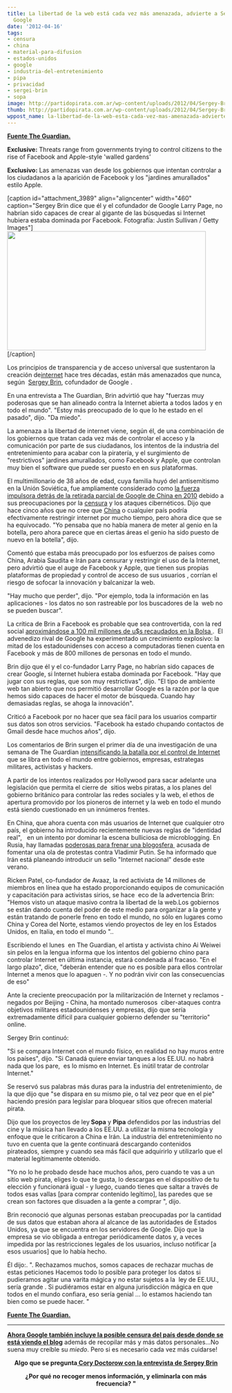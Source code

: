 ```yaml
---
title: La libertad de la web está cada vez más amenazada, advierte a Sergey Brin de
  Google
date: '2012-04-16'
tags:
- censura
- china
- material-para-difusion
- estados-unidos
- google
- industria-del-entretenimiento
- pipa
- privacidad
- sergei-brin
- sopa
image: http://partidopirata.com.ar/wp-content/uploads/2012/04/Sergey-Brin-008.jpg
thumb: http://partidopirata.com.ar/wp-content/uploads/2012/04/Sergey-Brin-008-150x150.jpg
wppost_name: la-libertad-de-la-web-esta-cada-vez-mas-amenazada-advierte-a-sergey-brin-de-google
---
```


<strong><a href="http://www.guardian.co.uk/technology/2012/apr/15/web-freedom-threat-google-brin" target="_blank">Fuente The Guardian.</a></strong>

<strong>Exclusive:</strong> Threats range from governments trying to control citizens to the rise of Facebook and Apple-style 'walled gardens'

<strong>Exclusivo:</strong> Las amenazas van desde los gobiernos que intentan controlar a los ciudadanos a la aparición de Facebook y los "jardines amurallados" estilo Apple.

[caption id="attachment_3989" align="aligncenter" width="460" caption="Sergey Brin dice que él y el cofundador de Google Larry Page, no habrían sido capaces de crear al gigante de las búsquedas si Internet hubiera estaba dominada por Facebook. Fotografía: Justin Sullivan / Getty Images"]<a href="http://partidopirata.com.ar/wp-content/uploads/2012/04/Sergey-Brin-008.jpg"><img class="size-full wp-image-3989" title="Sergey Brin" src="http://partidopirata.com.ar/wp-content/uploads/2012/04/Sergey-Brin-008.jpg" alt="" width="460" height="276" /></a>[/caption]

Los principios de transparencia y de acceso universal que sustentaron la creación de<a title="More from guardian.co.uk on Internet" href="http://www.guardian.co.uk/technology/internet">internet</a> hace tres décadas, están más amenazados que nunca, según  <a title="More from guardian.co.uk on Sergey Brin" href="http://www.guardian.co.uk/media/sergeybrin">Sergey Brin</a>, cofundador de Google .

En una entrevista a The Guardian, Brin advirtió que hay "fuerzas muy poderosas que se han alineado contra la Internet abierta a todos lados y en todo el mundo". "Estoy más preocupado de lo que lo he estado en el pasado", dijo. "Da miedo".

La amenaza a la libertad de internet viene, según él, de una combinación de los gobiernos que tratan cada vez más de controlar el acceso y la comunicación por parte de sus ciudadanos, los intentos de la industria del entretenimiento para acabar con la piratería, y el surgimiento de "restrictivos" jardines amurallados, como Facebook y Apple, que controlan muy bien el software que puede ser puesto en en sus plataformas.

El multimillonario de 38 años de edad, cuya familia huyó del antisemitismo en la Unión Soviética, fue ampliamente considerado como <a title="" href="http://www.guardian.co.uk/technology/2010/mar/23/google-china-censorship-hong-kong">la fuerza impulsora detrás de la retirada parcial de Google de China en 2010</a> debido a sus preocupaciones por la <a title="More from guardian.co.uk on Censorship" href="http://www.guardian.co.uk/world/censorship">censura</a> y los ataques cibernéticos. Dijo que hace cinco años que no cree que <a title="More from guardian.co.uk on China" href="http://www.guardian.co.uk/world/china">China</a> o cualquier país podría efectivamente restringir internet por mucho tiempo, pero ahora dice que se ha equivocado. "Yo pensaba que no había manera de meter al genio en la botella, pero ahora parece que en ciertas áreas el genio ha sido puesto de nuevo en la botella", dijo.

Comentó que estaba más preocupado por los esfuerzos de países como China, Arabia Saudita e Irán para censurar y restringir el uso de la Internet, pero advirtió que el auge de Facebook y Apple, que tienen sus propias plataformas de propiedad y control de acceso de sus usuarios , corrían el riesgo de sofocar la innovación y balcanizar la web.

"Hay mucho que perder", dijo. "Por ejemplo, toda la información en las aplicaciones - los datos no son rastreable por los buscadores de la  web no se pueden buscar".

La crítica de Brin a Facebook es probable que sea controvertida, con la red social <a title="" href="http://www.guardian.co.uk/technology/2012/feb/02/facebook-100bn-stock-market-flotation">aproximándose a 100 mil millones de u$s recaudados en la Bolsa </a>.  El advenedizo rival de Google ha experimentado un crecimiento explosivo: la mitad de los estadounidenses con acceso a computadoras tienen cuenta en Facebook y más de 800 millones de personas en todo el mundo.

Brin dijo que él y el co-fundador Larry Page, no habrían sido capaces de crear Google, si Internet hubiera estaba dominada por Facebook. "Hay que jugar con sus reglas, que son muy restrictivas", dijo. "El tipo de ambiente web tan abierto que nos permitió desarrollar Google es la razón por la que hemos sido capaces de hacer el motor de búsqueda. Cuando hay demasiadas reglas, se ahoga la innovación".

Criticó a Facebook por no hacer que sea fácil para los usuarios compartir sus datos son otros servicios. "Facebook ha estado chupando contactos de Gmail desde hace muchos años", dijo.

Los comentarios de Brin surgen el primer día de una investigación de una semana de The Guardian <a title="" href="http://gu.com/p/36pma">intensificando la batalla por el control de Internet</a> que se libra en todo el mundo entre gobiernos, empresas, estrategas militares, activistas y hackers.

A partir de los intentos realizados por Hollywood para sacar adelante una legislación que permita el cierre de  sitios webs piratas, a los planes del gobierno británico para controlar las redes sociales y la web, el ethos de apertura promovido por los pioneros de internet y la web en todo el mundo está siendo cuestionado en un innúmeros frentes.

En China, que ahora cuenta con más usuarios de Internet que cualquier otro país, el gobierno ha introducido recientemente nuevas reglas de "identidad real",   en un intento por dominar la escena bulliciosa de microblogging. En Rusia, hay llamadas <a title="" href="http://www.guardian.co.uk/technology/2012/apr/15/kremlin-purge-russia-internet-western-influences">poderosas para frenar una blogosfera </a> acusada de fomentar una ola de protestas contra Vladimir Putin. Se ha informado que Irán está planeando introducir un sello "Internet nacional" desde este verano.

Ricken Patel, co-fundador de Avaaz, la red activista de 14 millones de miembros en línea que ha estado proporcionando equipos de comunicación y capacitación para activistas sirios, se hace  eco de la advertencia Brin: "Hemos visto un ataque masivo contra la libertad de la web.Los gobiernos se están dando cuenta del poder de este medio para organizar a la gente y están tratando de ponerle freno en todo el mundo, no sólo en lugares como China y Corea del Norte, estamos viendo proyectos de ley en los Estados Unidos, en Italia, en todo el mundo "..

Escribiendo el lunes  en The Guardian, el artista y activista chino Ai Weiwei sin pelos en la lengua informa que los intentos del gobierno chino para controlar Internet en última instancia, estará condenada al fracaso. "En el largo plazo", dice, "deberán entender que no es posible para ellos controlar Internet a menos que lo apaguen -. Y no podrán vivir con las consecuencias de eso"

Ante la creciente preocupación por la militarización de Internet y reclamos - negados por Beijing - China, ha montado numerosos  ciber-ataques contra objetivos militares estadounidenses y empresas, dijo que sería extremadamente difícil para cualquier gobierno defender su "territorio" online.

Sergey Brin continuó:

"Si se compara Internet con el mundo físico, en realidad no hay muros entre los países", dijo. "Si Canadá quiere enviar tanques a los EE.UU. no habrá nada que los pare,  es lo mismo en Internet. Es inútil tratar de controlar Internet."

Se reservó sus palabras más duras para la industria del entretenimiento, de la que dijo que "se dispara en su mismo pie, o tal vez peor que en el pie" haciendo presión para legislar para bloquear sitios que ofrecen material pirata.

Dijo que los proyectos de ley<strong> Sopa</strong> y <strong>Pipa</strong> defendidos por las industrias del cine y la música han llevado a los EE.UU. a utilizar la misma tecnología y enfoque que le criticaron a China e Irán. La industria del entretenimiento no tuvo en cuenta que la gente continuará descargando contenidos pirateados, siempre y cuando sea más fácil que adquirirlo y utilizarlo que el material legítimamente obtenido.

"Yo no lo he probado desde hace muchos años, pero cuando te vas a un sitio web pirata, eliges lo que te gusta, lo descargas en el dispositivo de tu elección y funcionará igual - y luego, cuando tienes que saltar a través de todos esas vallas [para comprar contenido legítimo], las paredes que se crean son factores que disuaden a la gente a comprar ", dijo.

Brin reconoció que algunas personas estaban preocupadas por la cantidad de sus datos que estaban ahora al alcance de las autoridades de Estados Unidos, ya que se encuentra en los servidores de Google. Dijo que la empresa se vio obligada a entregar periódicamente datos y, a veces impedida por las restricciones legales de los usuarios, incluso notificar [a esos usuarios] que lo había hecho.

Él dijo:. ". Rechazamos muchos, somos capaces de rechazar muchas de estas peticiones Hacemos todo lo posible para proteger los datos si pudieramos agitar una varita mágica y no estar sujetos a la  ley de EE.UU.,  sería grande . Si pudiéramos estar en alguna jurisdicción mágica en que todos en el mundo confiara, eso sería genial ... lo estamos haciendo tan bien como se puede hacer. "

<strong><a href="http://www.guardian.co.uk/technology/2012/apr/15/web-freedom-threat-google-brin" target="_blank">Fuente The Guardian.</a></strong>

<hr />

<strong><a href="http://partidopirata.com.ar/3554/blogspot-ahora-redirigira-los-dominios-al-pais-donde-este-navegando-el-lector-blogspot-com-ar-en-argentina-mas-censura">Ahora Google también incluye la posible censura del país desde donde se está viendo el blog</a></strong> además de recopilar más y más datos personales...No suena muy creíble su <em>miedo</em>. Pero si es necesario cada vez más cuidarse!
<p style="text-align: center;"><strong>Algo que se pregunta<a href="http://boingboing.net/2012/04/16/sergei-brin-on-the-existential.html" target="_blank"> Cory Doctorow con la entrevista de Sergey Brin</a></strong></p>
<p style="text-align: center;"><strong>¿Por qué no recoger menos información, y eliminarla con más frecuencia? "</strong></p>
